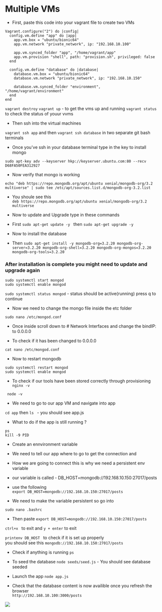 # Multiple VMs

- First, paste this code into your vagrant file to create two VMs

```
Vagrant.configure("2") do |config|
  config.vm.define "app" do |app|
    app.vm.box = "ubuntu/bionic64"
    app.vm.network "private_network", ip: "192.168.10.100"
   
    app.vm.synced_folder "app", "/home/vagrant/app"
    app.vm.provision "shell", path: "provision.sh", privileged: false
  end

  config.vm.define "database" do |database|
    database.vm.box = "ubuntu/bionic64"
    database.vm.network "private_network", ip: "192.168.10.150"
    
    database.vm.synced_folder "environment", "/home/vagrant/environment"
  end
end 
```
```vagrant destroy```
``` vagrant up ```  - to get the vms up and running
```vagrant status ```   to check the status of youur vvms

- Then ssh into the virtual machines

```vagrant ssh app```   and then ```vagrant ssh database```   in two separate git bash terminals

- Once you've ssh in your database terminal type in the key to install mongo

```sudo apt-key adv --keyserver hkp://keyserver.ubuntu.com:80 --recv D68FA50FEA312927```

- Now verify that mongo is working

```echo "deb https://repo.mongodb.org/apt/ubuntu xenial/mongodb-org/3.2 multiverse" | sudo tee /etc/apt/sources.list.d/mongodb-org-3.2.list ```

- You shoule see this  
```deb https://repo.mongodb.org/apt/ubuntu xenial/mongodb-org/3.2 multiverse```

- Now to update and Upgrade type in these commands

- First ```sudo apt-get update -y ```  then     ```sudo apt-get upgrade -y```

- Now to install the database

- Then 
```sudo apt-get install -y mongodb-org=3.2.20 mongodb-org-server=3.2.20 mongodb-org-shell=3.2.20 mongodb-org-mongos=3.2.20 mongodb-org-tools=3.2.20```

### After installation is complete you might need to update and upgrade again


```sudo systemctl start mongod```  
```sudo systemctl enable mongod```

```sudo systemctl status mongod```    - status should be active(running)
 press q to continue


- Now we need to change the mongo file inside the etc folder

 ```sudo nano /etc/mongod.conf```

- Once inside scroll down to # Network Interfaces and change the bindIP: to 0.0.0.0

- To check if it has been changed to 0.0.0.0

```cat nano /etc/mongod.conf```

- Now to restart mongodb

```sudo systemctl restart mongod```  
```sudo systemctl enable mongod```

- To check if our tools have been stored correctly through provisioning
```   nginx -v   ```

```  node -v  ```




- We need to go to our app VM and navigate into app

```cd app```  then   ``` ls  ```     -        you should see app.js

- What to do if the app is still running ?

```ps```   
```kill -9 PID```

- Create an ennvironment variable

- We need to tell our app where to go to get the connection and
- How we are going to connect this is why we need a persistent env variable
- our variable is called - DB_HOST=mongodb://192.168.10.150:27017/posts
- use the following    
```export DB_HOST=mongodb://192.168.10.150:27017/posts```

- We need to make the variable persistent so go into
 
```sudo nano .bashrc```

- Then paste
```export DB_HOST=mongodb://192.168.10.150:27017/posts```

```ctrl+x ``` to exit and ```y + enter``` to exit

```printenv DB_HOST ```   to check if it is set up properly  
you should see this ```mongodb://192.168.10.150:27017/posts```

- Check if anything is running
```ps```
- To seed the database
```node seeds/seed.js```  - You should see database seeded

- Launch the app
```node app.js```
- Check that the database content is now availible once you refresh the browser   
```http://192.168.10.100:3000/posts```

![](posts.png)